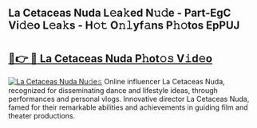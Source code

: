 ## La Cetaceas Nuda L𝚎a𝚔ed N𝚞𝚍e - Part-EgC Vi𝚍𝚎o L𝚎a𝚔s - H𝚘𝚝 O𝚗𝚕yf𝚊ns P𝚑𝚘tos EpPUJ

# <h2><a href="http://kf0r96.oniu.top/?m=La+Cetaceas+Nuda">🔗👉 🔴 La Cetaceas Nuda P𝚑ot𝚘𝚜 V𝚒d𝚎o</a></h2>

[![La Cetaceas Nuda Nu𝚍e𝚜](https://i.imgur.com/0qMVB7G.gif)](http://kf0r96.oniu.top/?m=La+Cetaceas+Nuda)
Online influencer La Cetaceas Nuda, recognized for disseminating dance and lifestyle ideas, through performances and personal vlogs. Innovative director La Cetaceas Nuda, famed for their remarkable abilities and achievements in guiding film and theater productions.  
